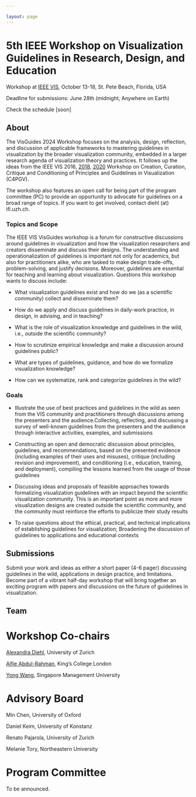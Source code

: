 ```yaml
---

layout: page
---
```


# 5th IEEE Workshop on Visualization Guidelines in Research, Design, and Education

Workshop at [IEEE VIS](http://ieeevis.org/year/2022/welcome), October 13-18, St. Pete Beach, Florida, USA

Deadline for submissions: June 28th (midnight, Anywhere on Earth)

Check the schedule [soon]

## About
The VisGuides 2024 Workshop focuses on the analysis, design, reflection, and discussion of applicable frameworks to mastering guidelines in visualization by the broader visualization community, embedded in a larger research agenda of visualization theory and practices. It follows up the ideas from the IEEE VIS 2016, [2018](https://c4pgv.dbvis.de/), [2020](https://nms.kcl.ac.uk/c4pgv/) Workshop on Creation, Curation, Critique and Conditioning of Principles and Guidelines in Visualization (C4PGV).

The workshop also features an open call for being part of the program committee (PC) to provide an opportunity to advocate for guidelines on a broad range of topics. If you want to get involved, contact diehl (at) ifi.uzh.ch.


### Topics and Scope

The IEEE VIS VisGuides workshop is a forum for constructive discussions around guidelines in visualization and how the visualization researchers and creators disseminate and discuss their designs. The understanding and operationalization of guidelines is important not only for academics, but also for practitioners alike, who are tasked to make design trade-offs, problem-solving, and justify decisions. Moreover, guidelines are essential for teaching and learning about visualization. Questions this workshop wants to discuss include:

- What visualization guidelines exist and how do we (as a scientific community) collect and disseminate them?

- How do we apply and discuss guidelines in daily-work practice, in design, in advising, and in teaching?

- What is the role of visualization knowledge and guidelines in the wild, i.e., outside the scientific community?

- How to scrutinize empirical knowledge and make a discussion around guidelines public?

- What are types of guidelines, guidance, and how do we formalize visualization knowledge?

- How can we systematize, rank and categorize guidelines in the wild?

### Goals

- Illustrate the use of best practices and guidelines in the wild as seen from the VIS community and practitioners through discussions among the presenters and the audience.Collecting, reflecting, and discussing a survey of well-known guidelines from the presenters and the audience through interactive activities, examples, and submissions

- Constructing an open and democratic discussion about principles, guidelines, and recommendations, based on the presented evidence (including examples of their uses and misuses), critique (including revision and improvement), and conditioning (i.e., education, training, and deployment), compiling the lessons learned from the usage of those guidelines

- Discussing ideas and proposals of feasible approaches towards formalizing visualization guidelines with an impact beyond the scientific visualization community. This is an important point as more and more visualization designs are created outside the scientific community, and the community must reinforce the efforts to publicize their study results

- To raise questions about the ethical, practical, and technical implications of establishing guidelines for visualization; Broadening the discussion of guidelines to applications and educational contexts

## Submissions

Submit your work and ideas as either a short paper (4-6 pager) discussing guidelines in the wild, applications in design practice, and limitations. Become part of a vibrant half-day workshop that will bring together an exciting program with papers and discussions on the future of guidelines in visualization.  

## Team 

# Workshop Co-chairs 

[Alexandra Diehl](https://www.ifi.uzh.ch/en/vmml/people/current-staff/diehl.html), University of Zurich

[Alfie Abdul-Rahman](https://alfieabdulrahman.github.io/), King’s College London

[Yong Wang](https://faculty.smu.edu.sg/profile/wang-yong-531), Singapore Management University

# Advisory Board

Min Chen, University of Oxford

Daniel Keim, University of Konstanz

Renato Pajarola, University of Zurich

Melanie Tory, Northeastern University

# Program Committee

To be announced.


